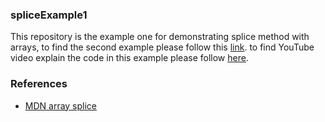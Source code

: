 ### spliceExample1
This repository is the example one for demonstrating splice method with arrays, to find the second example please follow this [link](). to find YouTube video explain the code in this example please follow [here]().

### References

- [MDN array splice](https://developer.mozilla.org/en-US/docs/Web/JavaScript/Reference/Global_Objects/Array/splice)
